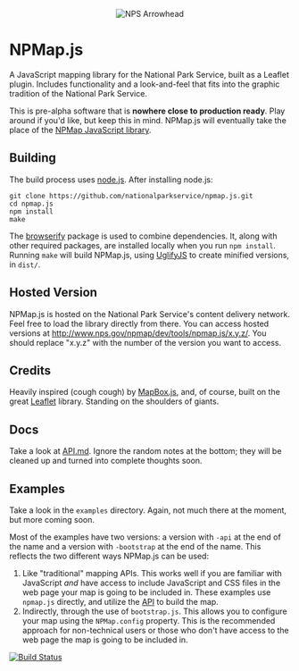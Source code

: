 <p align="center">
  <img src="http://www.nps.gov/npmap/img/nps-arrowhead-medium.png" alt="NPS Arrowhead">
</p>

# NPMap.js

A JavaScript mapping library for the National Park Service, built as a Leaflet plugin. Includes functionality and a look-and-feel that fits into the graphic tradition of the National Park Service.

This is pre-alpha software that is **nowhere close to production ready**. Play around if you'd like, but keep this in mind. NPMap.js will eventually take the place of the [NPMap JavaScript library](https://github.com/nationalparkservice/npmap).

## Building

The build process uses [node.js](http://nodejs.org/). After installing node.js:

    git clone https://github.com/nationalparkservice/npmap.js.git
    cd npmap.js
    npm install
    make

The [browserify](https://github.com/substack/node-browserify) package is used to combine dependencies. It, along with other required packages, are installed locally when you run `npm install`. Running `make` will build NPMap.js, using [UglifyJS](https://github.com/mishoo/UglifyJS) to create minified versions, in `dist/`.

## Hosted Version

NPMap.js is hosted on the National Park Service's content delivery network. Feel free to load the library directly from there. You can access hosted versions at http://www.nps.gov/npmap/dev/tools/npmap.js/x.y.z/. You should replace "x.y.z" with the number of the version you want to access.

## Credits

Heavily inspired (cough cough) by [MapBox.js](https://github.com/mapbox/mapbox.js), and, of course, built on the great [Leaflet](https://github.com/Leaflet/Leaflet) library. Standing on the shoulders of giants.

## Docs

Take a look at [API.md](https://github.com/nationalparkservice/npmap.js/blob/master/API.md). Ignore the random notes at the bottom; they will be cleaned up and turned into complete thoughts soon.

## Examples

Take a look in the `examples` directory. Again, not much there at the moment, but more coming soon.

Most of the examples have two versions: a version with `-api` at the end of the name and a version with `-bootstrap` at the end of the name. This reflects the two different ways NPMap.js can be used:

1. Like "traditional" mapping APIs. This works well if you are familiar with JavaScript *and* have access to include JavaScript and CSS files in the web page your map is going to be included in. These examples use `npmap.js` directly, and utilize the [API](https://github.com/nationalparkservice/npmap.js/blob/master/API.md) to build the map.
2. Indirectly, through the use of `bootstrap.js`. This allows you to configure your map using the `NPMap.config` property. This is the recommended approach for non-technical users or those who don't have access to the web page the map is going to be included in.

[![Build Status](https://travis-ci.org/nationalparkservice/npmap.js.png)](https://travis-ci.org/nationalparkservice/npmap.js)